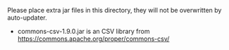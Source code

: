 Please place extra jar files in this directory, they will not be overwritten by auto-updater.

  * commons-csv-1.9.0.jar is an CSV library from https://commons.apache.org/proper/commons-csv/
